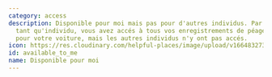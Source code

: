 ```yaml
---
category: access
description: Disponible pour moi mais pas pour d'autres individus. Par exemple, en
  tant qu'individu, vous avez accés à tous vos enregistrements de péage électronique
  pour votre voiture, mais les autres individus n'y ont pas accés.
icon: https://res.cloudinary.com/helpful-places/image/upload/v1664832730/dtpr-icons/access/yes_c8kvwa.svg
id: available_to_me
name: Disponible pour moi
---
```

